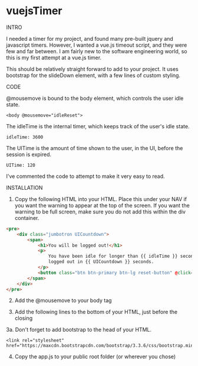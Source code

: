 # vuejsTimer


INTRO

I needed a timer for my project, and found many pre-built jquery and javascript timers. However, I wanted a
vue.js timeout script, and they were few and far between. I am fairly new to the software engineering world,
so this is my first attempt at a vue.js timer.

This should be relatively straight forward to add to your project. It uses bootstrap for the slideDown
element, with a few lines of custom styling.



CODE

@mousemove is bound to the body element, which controls the user idle state.

    <body @mousemove="idleReset">

The idleTime is the internal timer, which keeps track of the user's idle state.

    idleTime: 3600

The UITime is the amount of time shown to the user, in the UI, before the session is expired.

    UITime: 120

I've commented the code to attempt to make it very easy to read.




INSTALLATION

1. Copy the following HTML into your HTML. Place this under your NAV if you want the warning to
appear at the top of the screen. If you want the warning to be full screen, make sure you
do not add this within the div container.

```html
<pre>
    <div class="jumbotron UICountdown">
        <span>
            <h1>You will be logged out!</h1>
            <p>
                You have been idle for longer than {{ idleTime }} seconds. You will be
                logged out in {{ UICountdown }} seconds.
            </p>
            <button class="btn btn-primary btn-lg reset-button" @click="UIReset">Stay logged in</button>
        </span>
    </div>
</pre>
```

2. Add the @mousemove to your body tag

    <body @mousemove="idleReset">


3. Add the following lines to the bottom of your HTML, just before the closing </body>

    <script src="https://cdnjs.cloudflare.com/ajax/libs/jquery/2.1.4/jquery.js"></script>
    <script src="https://cdnjs.cloudflare.com/ajax/libs/vue/1.0.12/vue.js"></script>
    <script src="app.js"></script>

3a. Don't forget to add bootstrap to the head of your HTML.

    <link rel="stylesheet" href="https://maxcdn.bootstrapcdn.com/bootstrap/3.3.6/css/bootstrap.min.css">

4. Copy the app.js to your public root folder (or wherever you chose)

